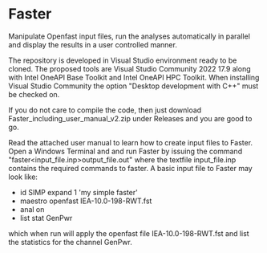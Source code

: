 # Faster
Manipulate Openfast input files, run the analyses automatically in parallel and display the results in a user controlled manner.

The repository is developed in Visual Studio environment ready to be cloned.
The proposed tools are Visual Studio Community 2022 17.9 along with Intel OneAPI Base Toolkit and Intel OneAPI HPC Toolkit. 
When installing Visual Studio Community the option "Desktop development with C++" must be checked on.

If you do not care to compile the code, then just download Faster_including_user_manual_v2.zip under Releases and you are good to go.

Read the attached user manual to learn how to create input files to Faster.
Open a Windows Terminal and and run Faster by issuing the command "faster<input_file.inp>output_file.out"
where the textfile input_file.inp contains the required commands to faster. A basic input file to Faster may look like:

- id SIMP expand 1 'my simple faster'
- maestro openfast IEA-10.0-198-RWT.fst
- anal on
- list stat GenPwr

which when run will apply the openfast file IEA-10.0-198-RWT.fst and list the statistics for the channel GenPwr.
